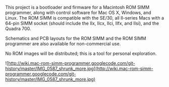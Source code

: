 This project is a bootloader and firmware for a Macintosh ROM SIMM programmer, along with control software for Mac OS X, Windows, and Linux. The ROM SIMM is compatible with the SE/30, all II-series Macs with a 64-pin SIMM socket (should include the IIx, IIcx, IIci, IIfx, and IIsi), and the Quadra 700.

Schematics and PCB layouts for the ROM SIMM and the ROM SIMM programmer are also available for non-commercial use.

No ROM images will be distributed; this is a tool for personal exploration.

![http://wiki.mac-rom-simm-programmer.googlecode.com/git-history/master/IMG_0587_shrunk_more.jpg](http://wiki.mac-rom-simm-programmer.googlecode.com/git-history/master/IMG_0587_shrunk_more.jpg)